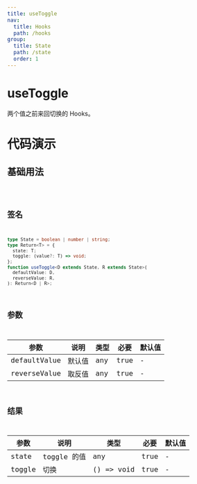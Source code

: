 ```yaml
---
title: useToggle
nav:
  title: Hooks
  path: /hooks
group:
  title: State
  path: /state
  order: 1
---
```


# useToggle

两个值之前来回切换的 Hooks。

# 代码演示

## 基础用法

<code src="./example/ExampleBasic.tsx" />

## 签名

```ts
type State = boolean | number | string;
type Return<T> = {
  state: T;
  toggle: (value?: T) => void;
};
function useToggle<D extends State, R extends State>(
  defaultValue: D,
  reverseValue: R,
): Return<D | R>;
```

## 参数

| 参数         | 说明   | 类型 | 必要 | 默认值 |
| ------------ | ------ | ---- | ---- | ------ |
| defaultValue | 默认值 | any  | true | -      |
| reverseValue | 取反值 | any  | true | -      |

## 结果

| 参数   | 说明        | 类型       | 必要 | 默认值 |
| ------ | ----------- | ---------- | ---- | ------ |
| state  | toggle 的值 | any        | true | -      |
| toggle | 切换        | () => void | true | -      |
